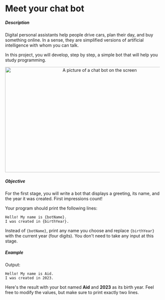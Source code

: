 # Meet your chat bot
<div class="step-text">
<p></p>
<h5 id="description">Description</h5>
<p>Digital personal assistants help people drive cars, plan their day, and buy something online. In a sense, they are simplified versions of artificial intelligence with whom you can talk.</p>
<p>In this project, you will develop, step by step, a simple bot that will help you study programming.</p>
<p style="text-align: center;"><picture><source media="(max-width: 480px)" srcset="https://ucarecdn.com/c92fbdec-1165-40d4-bc5e-656e9cc5a90c/-/stretch/off/-/resize/480x/-/format/webp/ 1x,https://ucarecdn.com/c92fbdec-1165-40d4-bc5e-656e9cc5a90c/-/stretch/off/-/resize/960x/-/format/webp/ 2x,https://ucarecdn.com/c92fbdec-1165-40d4-bc5e-656e9cc5a90c/-/stretch/off/-/resize/1440x/-/format/webp/ 3x" type="image/webp"/><source media="(max-width: 800px)" srcset="https://ucarecdn.com/c92fbdec-1165-40d4-bc5e-656e9cc5a90c/-/stretch/off/-/resize/800x/-/format/webp/ 1x,https://ucarecdn.com/c92fbdec-1165-40d4-bc5e-656e9cc5a90c/-/stretch/off/-/resize/1600x/-/format/webp/ 2x,https://ucarecdn.com/c92fbdec-1165-40d4-bc5e-656e9cc5a90c/-/stretch/off/-/resize/2400x/-/format/webp/ 3x" type="image/webp"/><source srcset="https://ucarecdn.com/c92fbdec-1165-40d4-bc5e-656e9cc5a90c/-/stretch/off/-/resize/1100x/-/format/webp/ 1x,https://ucarecdn.com/c92fbdec-1165-40d4-bc5e-656e9cc5a90c/-/stretch/off/-/resize/2200x/-/format/webp/ 2x,https://ucarecdn.com/c92fbdec-1165-40d4-bc5e-656e9cc5a90c/-/stretch/off/-/resize/3000x/-/format/webp/ 3x" type="image/webp"/><img alt="A picture of a chat bot on the screen" height="343" name="DALL·E 2023-12-26 13.17.09 - Recreate the first illustration for the 'Meet your chat bot' programming project, but this time without any words on the picture. The image should sti.png" src="https://ucarecdn.com/c92fbdec-1165-40d4-bc5e-656e9cc5a90c/" width="600"/></picture></p>
<h5 id="objective">Objective</h5>
<p>For the first stage, you will write a bot that displays a greeting, its name, and the year it was created. First impressions count!</p>
<p>Your program should print the following lines:</p>
<pre><code class="language-no-highlight">Hello! My name is {botName}.
I was created in {birthYear}.</code></pre>
<p>Instead of <code class="java">{botName}</code>, print any name you choose and replace <code class="java">{birthYear}</code> with the current year (four digits). You don't need to take any input at this stage.</p>
<h5 id="example">Example</h5>
<p>Output:</p>
<pre><code class="language-no-highlight">Hello! My name is Aid.
I was created in 2023.</code></pre>
<p>Here's the result with your bot named <strong>Aid</strong> and <strong>2023</strong> as its birth year. Feel free to modify the values, but make sure to print exactly two lines.</p>
</div>

